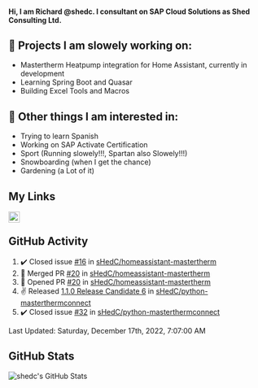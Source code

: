 #### Hi, I am Richard @shedc. I consultant on SAP Cloud Solutions as Shed Consulting Ltd.

## 👋 Projects I am slowely working on:
- Mastertherm Heatpump integration for Home Assistant, currently in development
- Learning Spring Boot and Quasar
- Building Excel Tools and Macros

## 👀 Other things I am interested in:
- Trying to learn Spanish
- Working on SAP Activate Certification
- Sport (Running slowely!!!, Spartan also Slowely!!!)
- Snowboarding (when I get the chance)
- Gardening (a Lot of it)

## My Links
[<img align="left" alt="shedc | LinkedIn" width="22px" src="https://cdn.jsdelivr.net/npm/simple-icons@v3/icons/linkedin.svg" />][linkedin]

<br/>

## GitHub Activity
<!--RECENT_ACTIVITY:start-->
1. ✔️ Closed issue [#16](https://github.com/sHedC/homeassistant-mastertherm/issues/16) in [sHedC/homeassistant-mastertherm](https://github.com/sHedC/homeassistant-mastertherm)
2. 🎉 Merged PR [#20](https://github.com/sHedC/homeassistant-mastertherm/pull/20) in [sHedC/homeassistant-mastertherm](https://github.com/sHedC/homeassistant-mastertherm)
3. 💪 Opened PR [#20](https://github.com/sHedC/homeassistant-mastertherm/pull/20) in [sHedC/homeassistant-mastertherm](https://github.com/sHedC/homeassistant-mastertherm)
4. ✌️ Released [1.1.0 Release Candidate 6](https://github.com/sHedC/python-masterthermconnect/releases/tag/1.1.0-rc6) in [sHedC/python-masterthermconnect](https://github.com/sHedC/python-masterthermconnect)
5. ✔️ Closed issue [#32](https://github.com/sHedC/python-masterthermconnect/issues/32) in [sHedC/python-masterthermconnect](https://github.com/sHedC/python-masterthermconnect)
<!--RECENT_ACTIVITY:end-->
<!--RECENT_ACTIVITY:last_update-->
Last Updated: Saturday, December 17th, 2022, 7:07:00 AM
<!--RECENT_ACTIVITY:last_update_end-->

## GitHub Stats
<img align="left" alt="shedc's GitHub Stats" src="https://github-readme-stats.vercel.app/api?username=shedc&show_icons=true&hide_title=true" />

[linkedin]: https://www.linkedin.com/in/richard-holmes-3314251/
